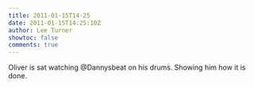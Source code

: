 ```yaml
---
title: 2011-01-15T14-25
date: 2011-01-15T14:25:10Z
author: Lee Turner
showtoc: false
comments: true
---
```


Oliver is sat watching @Dannysbeat on his drums. Showing him how it is done.

